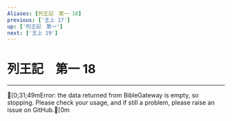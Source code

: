```yaml
---
Aliases: [列王記　第一 18]
previous: ['王上 17']
up: ['列王記　第一']
next: ['王上 19']
---
```

# 列王記　第一 18

***
[0;31;49mError: the data returned from BibleGateway is empty, so stopping. Please check your usage, and if still a problem, please raise an issue on GitHub.[0m
